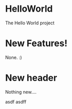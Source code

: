 HelloWorld
==========
The Hello World project

New Features!
=
None. :)

New header
=
Nothing new....

asdf
asdff